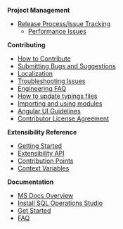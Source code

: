 **Project Management**
* [Release Process/Issue Tracking](Release-Process-and-Issue-Tracking)
  * [Performance Issues](Performance-Issues)

**Contributing**
* [How to Contribute](How-to-Contribute)
* [Submitting Bugs and Suggestions](Submitting-Bugs-and-Suggestions)
* [Localization](https://github.com/Microsoft/Localization/wiki/SQL-Operations-Studio)
* [Troubleshooting Issues](Troubleshooting-Issues)
* [Engineering FAQ](Engineering-FAQ)
* [How to update typings files](How-to-update-typings-files)
* [Importing and using modules](Importing-and-using-modules)
* [Angular UI Guidelines](Angular-UI-Guidelines)
* [Contributor License Agreement](Contributor-License-Agreement)

**Extensibility Reference**
* [Getting Started](Getting-started-with-Extensibility)
* [Extensibility API](Extensibility-API)
* [Contribution Points](Contribution-points)
* [Context Variables](Sqlops-Context-Variables)

**Documentation**

* [MS Docs Overview](https://aka.ms/sqlopsstudio-docs)
* [Install SQL Operations Studio](https://aka.ms/sqlopsstudio)
* [Get Started](https://aka.ms/get-started-sqlopsstudio)
* [FAQ](https://docs.microsoft.com/sql/sql-operations-studio/faq)